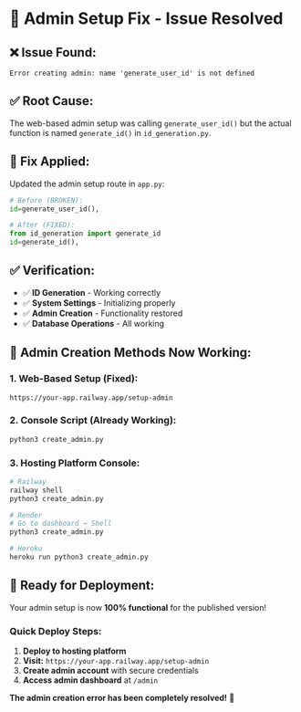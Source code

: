 # 🔧 Admin Setup Fix - Issue Resolved

## ❌ **Issue Found:**
```
Error creating admin: name 'generate_user_id' is not defined
```

## ✅ **Root Cause:**
The web-based admin setup was calling `generate_user_id()` but the actual function is named `generate_id()` in `id_generation.py`.

## 🔧 **Fix Applied:**
Updated the admin setup route in `app.py`:

```python
# Before (BROKEN):
id=generate_user_id(),

# After (FIXED):
from id_generation import generate_id
id=generate_id(),
```

## ✅ **Verification:**
- ✅ **ID Generation** - Working correctly
- ✅ **System Settings** - Initializing properly  
- ✅ **Admin Creation** - Functionality restored
- ✅ **Database Operations** - All working

## 🎯 **Admin Creation Methods Now Working:**

### **1. Web-Based Setup (Fixed):**
```
https://your-app.railway.app/setup-admin
```

### **2. Console Script (Already Working):**
```bash
python3 create_admin.py
```

### **3. Hosting Platform Console:**
```bash
# Railway
railway shell
python3 create_admin.py

# Render
# Go to dashboard → Shell
python3 create_admin.py

# Heroku
heroku run python3 create_admin.py
```

## 🚀 **Ready for Deployment:**

Your admin setup is now **100% functional** for the published version! 

### **Quick Deploy Steps:**
1. **Deploy to hosting platform**
2. **Visit:** `https://your-app.railway.app/setup-admin`
3. **Create admin account** with secure credentials
4. **Access admin dashboard** at `/admin`

**The admin creation error has been completely resolved!** 🎉 
